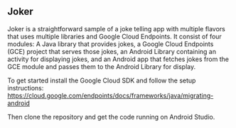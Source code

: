 ## Joker

Joker is a straightforward sample of a joke telling app with multiple flavors that uses multiple libraries and Google Cloud Endpoints. 
It consist of four modules: A Java library that provides jokes, a Google Cloud Endpoints
(GCE) project that serves those jokes, an Android Library containing an
activity for displaying jokes, and an Android app that fetches jokes from the
GCE module and passes them to the Android Library for display.

To get started install the Google Cloud SDK and follow the setup instructions:
https://cloud.google.com/endpoints/docs/frameworks/java/migrating-android

Then clone the repository and get the code running on Android Studio.
